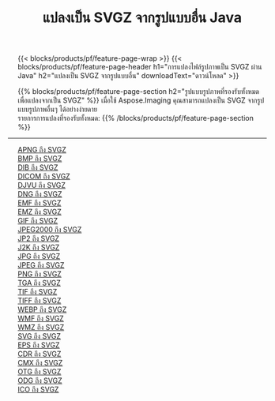 ﻿---
title: แปลงเป็น SVGZ จากรูปแบบอื่น Java 
weight: 3920
url: /th/java/conversion/to/svgz 
lang: th
langdirlevel: 2
locales: zh-hans,ja,it,ru,de,es,fr,nl,id,lt,pl,pt,vi,tr,ko,zh-hant,ar,hi,th,sv,cs,uk,he
description: เมื่อใช้ Aspose.Imaging คุณสามารถแปลงเป็น SVGZ จากรูปแบบอื่นได้อย่างง่ายดาย
---

{{< blocks/products/pf/feature-page-wrap >}}
{{< blocks/products/pf/feature-page-header h1="การแปลงไฟล์รูปภาพเป็น SVGZ ผ่าน Java" h2="แปลงเป็น SVGZ จากรูปแบบอื่น" downloadText="ดาวน์โหลด" >}}


{{% blocks/products/pf/feature-page-section  h2="รูปแบบรูปภาพที่รองรับทั้งหมดเพื่อแปลงจากเป็น SVGZ" %}}
เมื่อใช้ Aspose.Imaging คุณสามารถแปลงเป็น SVGZ จากรูปแบบรูปภาพอื่นๆ ได้อย่างง่ายดาย
<br/>
รายการการแปลงที่รองรับทั้งหมด:
{{% /blocks/products/pf/feature-page-section %}}
<div class="container-fluid productfamilypage bg-gray">
    <div class="convertypes bg-gray agp-content section">
        <div class="container">
		<hr style="margin-left:-20px;"/>
		<div class="row other-converters">
		    <div class='col-md-2 other-converter remove-lp remove-rp'><a href="/imaging/th/java/conversion/apng-to-svgz" >APNG ถึง SVGZ</a></div>
<div class='col-md-2 other-converter remove-lp remove-rp'><a href="/imaging/th/java/conversion/bmp-to-svgz" >BMP ถึง SVGZ</a></div>
<div class='col-md-2 other-converter remove-lp remove-rp'><a href="/imaging/th/java/conversion/dib-to-svgz" >DIB ถึง SVGZ</a></div>
<div class='col-md-2 other-converter remove-lp remove-rp'><a href="/imaging/th/java/conversion/dicom-to-svgz" >DICOM ถึง SVGZ</a></div>
<div class='col-md-2 other-converter remove-lp remove-rp'><a href="/imaging/th/java/conversion/djvu-to-svgz" >DJVU ถึง SVGZ</a></div>
<div class='col-md-2 other-converter remove-lp remove-rp'><a href="/imaging/th/java/conversion/dng-to-svgz" >DNG ถึง SVGZ</a></div>
<div class='col-md-2 other-converter remove-lp remove-rp'><a href="/imaging/th/java/conversion/emf-to-svgz" >EMF ถึง SVGZ</a></div>
<div class='col-md-2 other-converter remove-lp remove-rp'><a href="/imaging/th/java/conversion/emz-to-svgz" >EMZ ถึง SVGZ</a></div>
<div class='col-md-2 other-converter remove-lp remove-rp'><a href="/imaging/th/java/conversion/gif-to-svgz" >GIF ถึง SVGZ</a></div>
<div class='col-md-2 other-converter remove-lp remove-rp'><a href="/imaging/th/java/conversion/jpeg2000-to-svgz" >JPEG2000 ถึง SVGZ</a></div>
<div class='col-md-2 other-converter remove-lp remove-rp'><a href="/imaging/th/java/conversion/jp2-to-svgz" >JP2 ถึง SVGZ</a></div>
<div class='col-md-2 other-converter remove-lp remove-rp'><a href="/imaging/th/java/conversion/j2k-to-svgz" >J2K ถึง SVGZ</a></div>
<div class='col-md-2 other-converter remove-lp remove-rp'><a href="/imaging/th/java/conversion/jpg-to-svgz" >JPG ถึง SVGZ</a></div>
<div class='col-md-2 other-converter remove-lp remove-rp'><a href="/imaging/th/java/conversion/jpeg-to-svgz" >JPEG ถึง SVGZ</a></div>
<div class='col-md-2 other-converter remove-lp remove-rp'><a href="/imaging/th/java/conversion/png-to-svgz" >PNG ถึง SVGZ</a></div>
<div class='col-md-2 other-converter remove-lp remove-rp'><a href="/imaging/th/java/conversion/tga-to-svgz" >TGA ถึง SVGZ</a></div>
<div class='col-md-2 other-converter remove-lp remove-rp'><a href="/imaging/th/java/conversion/tif-to-svgz" >TIF ถึง SVGZ</a></div>
<div class='col-md-2 other-converter remove-lp remove-rp'><a href="/imaging/th/java/conversion/tiff-to-svgz" >TIFF ถึง SVGZ</a></div>
<div class='col-md-2 other-converter remove-lp remove-rp'><a href="/imaging/th/java/conversion/webp-to-svgz" >WEBP ถึง SVGZ</a></div>
<div class='col-md-2 other-converter remove-lp remove-rp'><a href="/imaging/th/java/conversion/wmf-to-svgz" >WMF ถึง SVGZ</a></div>
<div class='col-md-2 other-converter remove-lp remove-rp'><a href="/imaging/th/java/conversion/wmz-to-svgz" >WMZ ถึง SVGZ</a></div>
<div class='col-md-2 other-converter remove-lp remove-rp'><a href="/imaging/th/java/conversion/svg-to-svgz" >SVG ถึง SVGZ</a></div>
<div class='col-md-2 other-converter remove-lp remove-rp'><a href="/imaging/th/java/conversion/eps-to-svgz" >EPS ถึง SVGZ</a></div>
<div class='col-md-2 other-converter remove-lp remove-rp'><a href="/imaging/th/java/conversion/cdr-to-svgz" >CDR ถึง SVGZ</a></div>
<div class='col-md-2 other-converter remove-lp remove-rp'><a href="/imaging/th/java/conversion/cmx-to-svgz" >CMX ถึง SVGZ</a></div>
<div class='col-md-2 other-converter remove-lp remove-rp'><a href="/imaging/th/java/conversion/otg-to-svgz" >OTG ถึง SVGZ</a></div>
<div class='col-md-2 other-converter remove-lp remove-rp'><a href="/imaging/th/java/conversion/odg-to-svgz" >ODG ถึง SVGZ</a></div>
<div class='col-md-2 other-converter remove-lp remove-rp'><a href="/imaging/th/java/conversion/ico-to-svgz" >ICO ถึง SVGZ</a></div>
                </div>
        </div>
    </div>
</div>
<br/>

